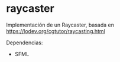 # raycaster
Implementación de un Raycaster, basada en https://lodev.org/cgtutor/raycasting.html

Dependencias:
- SFML
